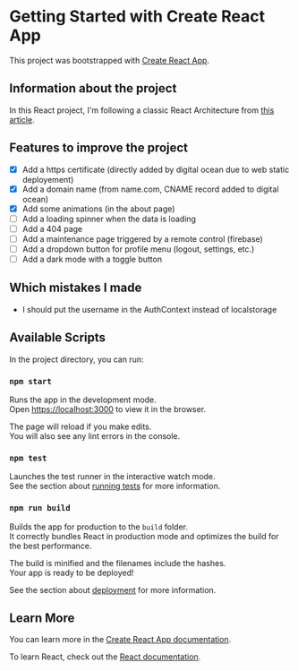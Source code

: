 # Getting Started with Create React App

This project was bootstrapped with [Create React App](https://github.com/facebook/create-react-app).

## Information about the project

In this React project, I'm following a classic React Architecture from [this article](https://medium.com/stackanatomy/react-architecture-patterns-for-your-projects-6f495448f04b).

## Features to improve the project

- [x] Add a https certificate (directly added by digital ocean due to web static deployement)
- [x] Add a domain name (from name.com, CNAME record added to digital ocean)
- [x] Add some animations (in the about page)
- [ ] Add a loading spinner when the data is loading
- [ ] Add a 404 page
- [ ] Add a maintenance page triggered by a remote control (firebase)
- [ ] Add a dropdown button for profile menu (logout, settings, etc.)
- [ ] Add a dark mode with a toggle button

## Which mistakes I made

- I should put the username in the AuthContext instead of localstorage

## Available Scripts

In the project directory, you can run:

### `npm start`

Runs the app in the development mode.\
Open [https://localhost:3000](https://localhost:3000) to view it in the browser.

The page will reload if you make edits.\
You will also see any lint errors in the console.

### `npm test`

Launches the test runner in the interactive watch mode.\
See the section about [running tests](https://facebook.github.io/create-react-app/docs/running-tests) for more information.

### `npm run build`

Builds the app for production to the `build` folder.\
It correctly bundles React in production mode and optimizes the build for the best performance.

The build is minified and the filenames include the hashes.\
Your app is ready to be deployed!

See the section about [deployment](https://facebook.github.io/create-react-app/docs/deployment) for more information.

## Learn More

You can learn more in the [Create React App documentation](https://facebook.github.io/create-react-app/docs/getting-started).

To learn React, check out the [React documentation](https://reactjs.org/).
